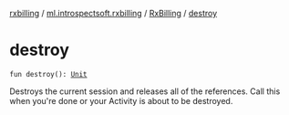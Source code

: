 [rxbilling](../../index.md) / [ml.introspectsoft.rxbilling](../index.md) / [RxBilling](index.md) / [destroy](./destroy.md)

# destroy

`fun destroy(): `[`Unit`](https://kotlinlang.org/api/latest/jvm/stdlib/kotlin/-unit/index.html)

Destroys the current session and releases all of the references.
Call this when you're done or your Activity is about to be destroyed.

